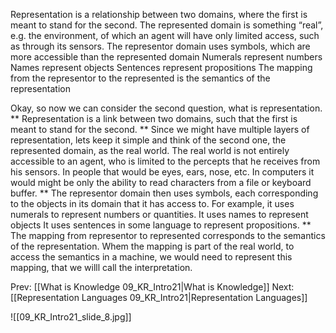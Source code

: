 ﻿Representation is a relationship between two domains, where the first is meant to stand for the second.
The represented domain  is something “real”, e.g. the environment, of which an agent will have only limited access, such as through its sensors.
The representor domain  uses symbols, which are more accessible than the represented domain
Numerals  represent  numbers
Names   represent objects
Sentences  represent  propositions
The mapping from the representor to the represented is the semantics of the representation

Okay, so now we can consider the second question, what is representation.
**
Representation is a link between two domains, such that the first is meant to stand for the second.
**
Since we might have multiple layers of representation, lets keep it simple and think of the second one, the represented domain, as the real world.
The real world is not entirely accessible to an agent, who is limited to the percepts that he receives from his sensors.
In people that would be eyes, ears, nose, etc.
In computers it would might be only the ability to read characters from a file or keyboard buffer.
**
The representor domain then uses symbols, each corresponding to the objects in its domain that it has access to.
For example, it uses numerals to represent numbers or quantities. 
It uses names to represent objects
It uses sentences in some language to represent propositions.
**
The mapping from representor to represented corresponds to the semantics of the representation.
Whem the mapping is part of the real world, to access the semantics in a machine, we would need to represent this mapping, that we willl call the interpretation.

Prev: [[What is Knowledge 09_KR_Intro21|What is Knowledge]]
Next: [[Representation Languages 09_KR_Intro21|Representation Languages]]

![[09_KR_Intro21_slide_8.jpg]]
